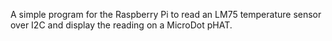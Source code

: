 A simple program for the Raspberry Pi to read an LM75 temperature sensor over I2C and display the reading on a MicroDot pHAT.

